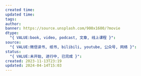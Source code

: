 ```yaml
---
created time: 
updated time: 
tags: 
author: 
banner: https://source.unsplash.com/900x1600/?movie
dtype:
  "{ VALUE:book, video, podcast, 文章, 线上课程 }": 
source:
  "{ VALUE:微信读书, 纸书, bilibili, youtube, 公众号, 网络 }": 
status:
  "{ VALUE:未开始, 进行中, 已完成 }": 
created: 2023-11-13T23:19
updated: 2024-04-14T15:03
---
```


